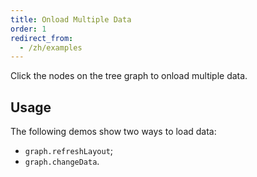 ```yaml
---
title: Onload Multiple Data
order: 1
redirect_from:
  - /zh/examples
---
```


Click the nodes on the tree graph to onload multiple data.

## Usage

The following demos show two ways to load data:
- `graph.refreshLayout`;
- `graph.changeData`.